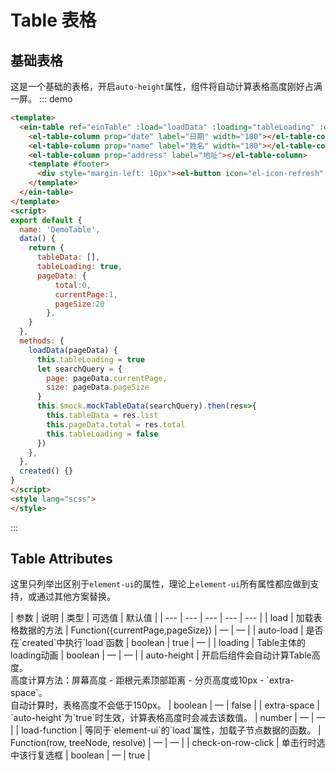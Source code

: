 # Table 表格

## 基础表格
这是一个基础的表格，开启`auto-height`属性，组件将自动计算表格高度刚好占满一屏。
::: demo 
```html
<template>
  <ein-table ref="einTable" :load="loadData" :loading="tableLoading" :data="tableData" auto-height :total="pageData.total" :current-page.sync="pageData.currentPage" :page-size.sync="pageData.pageSize" >
    <el-table-column prop="date" label="日期" width="180"></el-table-column>
    <el-table-column prop="name" label="姓名" width="180"></el-table-column>
    <el-table-column prop="address" label="地址"></el-table-column>
    <template #footer>
      <div style="margin-left: 10px"><el-button icon="el-icon-refresh" @click="loadData">刷新</el-button></div>
    </template>
  </ein-table>
</template>
<script>
export default {
  name: 'DemoTable',
  data() {
    return {
      tableData: [],
      tableLoading: true,
      pageData: {
          total:0,
          currentPage:1,
          pageSize:20
        },
    }
  },
  methods: {
    loadData(pageData) {
      this.tableLoading = true
      let searchQuery = {
        page: pageData.currentPage,
        size: pageData.pageSize
      }
      this.$mock.mockTableData(searchQuery).then(res=>{
        this.tableData = res.list
        this.pageData.total = res.total
        this.tableLoading = false
      })
    },
  },
  created() {}
}
</script>
<style lang="scss">
</style>
```
:::

## Table Attributes
这里只列举出区别于`element-ui`的属性，理论上`element-ui`所有属性都应做到支持，或通过其他方案替换。
<div class="docs-table-wrapper">
| 参数 | 说明 | 类型 | 可选值 | 默认值 |
| --- | --- | --- | --- | --- |
| load | 加载表格数据的方法 | Function({currentPage,pageSize}) | — | — |
| auto-load | 是否在`created`中执行`load`函数 | boolean | true | — |
| loading | Table主体的loading动画 | boolean | — | — |
| auto-height | 开启后组件会自动计算Table高度。<br/>高度计算方法：屏幕高度 - 距根元素顶部距离 - 分页高度或10px - `extra-space`。<br/>自动计算时，表格高度不会低于150px。 | boolean | — | false |
| extra-space | `auto-height`为`true`时生效，计算表格高度时会减去该数值。 | number | — | — |
| load-function | 等同于`element-ui`的`load`属性，加载子节点数据的函数。 | Function(row, treeNode, resolve) | — | — |
| check-on-row-click | 单击行时选中该行复选框 | boolean | — | true |

</div>
